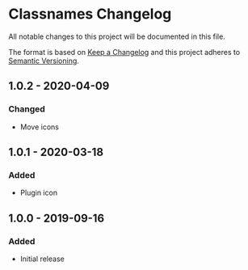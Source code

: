 # Classnames Changelog

All notable changes to this project will be documented in this file.

The format is based on [Keep a Changelog](http://keepachangelog.com/) and this project adheres to [Semantic Versioning](http://semver.org/).

## 1.0.2 - 2020-04-09
### Changed
- Move icons

## 1.0.1 - 2020-03-18
### Added
- Plugin icon

## 1.0.0 - 2019-09-16
### Added
- Initial release
